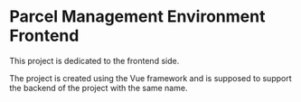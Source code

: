 # Parcel Management Environment Frontend

This project is dedicated to the frontend side.

The project is created using the Vue framework and is supposed to support the backend of the project with the same name.
